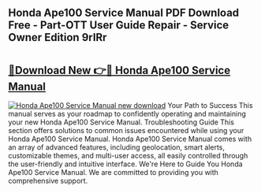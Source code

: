 ## Honda Ape100 Service Manual PDF Download Free - Part-OTT User Guide Repair - Service Owner Edition 9rIRr

# <h2><a href="http://bc67983.oget.top/?id=Honda+Ape100+Service+Manual">🔗Download New 👉🔴 Honda Ape100 Service Manual</a></h2>

[![Honda Ape100 Service Manual new download](https://i.imgur.com/5g1atiW.png)](http://bc67983.oget.top/?id=Honda+Ape100+Service+Manual)
Your Path to Success This manual serves as your roadmap to confidently operating and maintaining your new Honda Ape100 Service Manual. Troubleshooting Guide This section offers solutions to common issues encountered while using your Honda Ape100 Service Manual. Honda Ape100 Service Manual comes with an array of advanced features, including geolocation, smart alerts, customizable themes, and multi-user access, all easily controlled through the user-friendly and intuitive interface. We're Here to Guide You Honda Ape100 Service Manual. We are committed to providing you with comprehensive support.
